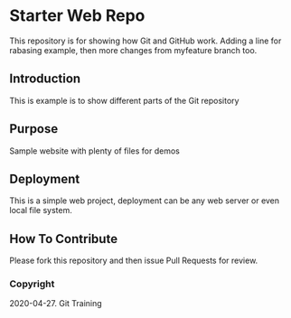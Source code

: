# Starter Web Repo

This repository is for showing how Git and GitHub work. Adding a line for rabasing example, then more changes from myfeature branch too.

## Introduction

This is example is to show different parts of the Git repository

## Purpose

Sample website with plenty of files for demos

## Deployment

This is a simple web project, deployment can be any web server or even local file system.

## How To Contribute

Please fork this repository and then issue Pull Requests for review.

### Copyright

2020-04-27. Git Training